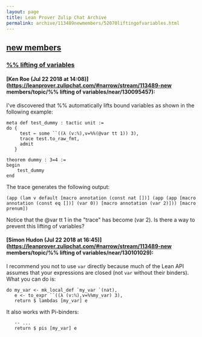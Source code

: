 ```yaml
---
layout: page
title: Lean Prover Zulip Chat Archive 
permalink: archive/113489newmembers/52070liftingofvariables.html
---
```


## [new members](index.html)
### [%% lifting of variables](52070liftingofvariables.html)

#### [Ken Roe (Jul 22 2018 at 14:08)](https://leanprover.zulipchat.com/#narrow/stream/113489-new members/topic/%% lifting of variables/near/130095457):
I've discovered that %% automatically lifts bound variables as shown in the following example:

```lean
meta def test_dummy : tactic unit :=
do {
     test ← some ``((λ (v:ℕ),v=%%(@var tt 1)) 3),
     trace test.to_raw_fmt,
     admit
   }

theorem dummy : 3=4 :=
begin
    test_dummy
end
```

The trace generates the following output:
```lean
(app (lam v default [macro annotation (const nat [])] (app (app [macro annotation (const eq [])] (var 0)) [macro annotation (var 2)])) [macro prenum])
```

Notice that the @var tt 1 in the "trace" has become (var 2).  Is there a way to prevent this lifting of variables?

#### [Simon Hudon (Jul 22 2018 at 16:45)](https://leanprover.zulipchat.com/#narrow/stream/113489-new members/topic/%% lifting of variables/near/130101029):
I recommend you not to use `var` directly because much of the Lean API assumes that your expressions are closed (not `var` without their binders). What you can do is:

```lean
do my_var <- mk_local_def `my_var `(nat),
   e <- to_expr ``((λ (v:ℕ),v=%%my_var) 3),
   return $ lambdas [my_var] e
```

It also works with Pi-binders:

```lean
   -- ...
   return $ pis [my_var] e
```


